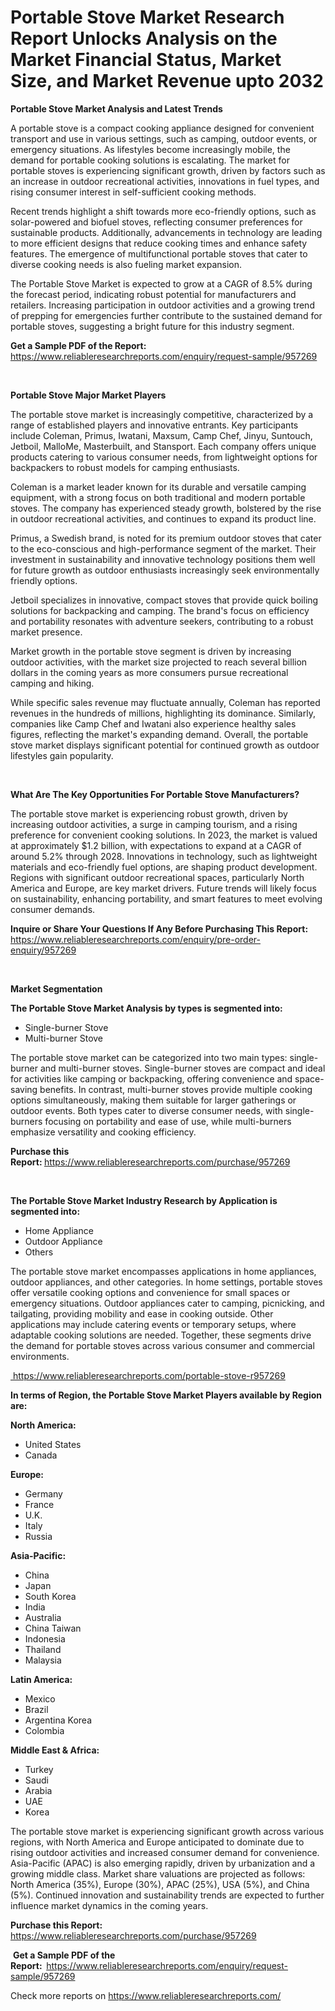 <p><h1>Portable Stove Market Research Report Unlocks Analysis on the Market Financial Status, Market Size, and Market Revenue upto 2032</h1></p><p><strong>Portable Stove Market Analysis and Latest Trends</strong></p>
<p><p>A portable stove is a compact cooking appliance designed for convenient transport and use in various settings, such as camping, outdoor events, or emergency situations. As lifestyles become increasingly mobile, the demand for portable cooking solutions is escalating. The market for portable stoves is experiencing significant growth, driven by factors such as an increase in outdoor recreational activities, innovations in fuel types, and rising consumer interest in self-sufficient cooking methods.</p><p>Recent trends highlight a shift towards more eco-friendly options, such as solar-powered and biofuel stoves, reflecting consumer preferences for sustainable products. Additionally, advancements in technology are leading to more efficient designs that reduce cooking times and enhance safety features. The emergence of multifunctional portable stoves that cater to diverse cooking needs is also fueling market expansion.</p><p>The Portable Stove Market is expected to grow at a CAGR of 8.5% during the forecast period, indicating robust potential for manufacturers and retailers. Increasing participation in outdoor activities and a growing trend of prepping for emergencies further contribute to the sustained demand for portable stoves, suggesting a bright future for this industry segment.</p></p>
<p><strong>Get a Sample PDF of the Report:&nbsp;</strong> <a href="https://www.reliableresearchreports.com/enquiry/request-sample/957269?utm_campaign=2179&utm_medium=2&utm_source=Github&utm_content=ia&utm_term=11022025&utm_id=portable-stove">https://www.reliableresearchreports.com/enquiry/request-sample/957269</a></p>
<p>&nbsp;</p>
<p><strong>Portable Stove Major Market Players</strong></p>
<p><p>The portable stove market is increasingly competitive, characterized by a range of established players and innovative entrants. Key participants include Coleman, Primus, Iwatani, Maxsum, Camp Chef, Jinyu, Suntouch, Jetboil, MalloMe, Masterbuilt, and Stansport. Each company offers unique products catering to various consumer needs, from lightweight options for backpackers to robust models for camping enthusiasts.</p><p>Coleman is a market leader known for its durable and versatile camping equipment, with a strong focus on both traditional and modern portable stoves. The company has experienced steady growth, bolstered by the rise in outdoor recreational activities, and continues to expand its product line.</p><p>Primus, a Swedish brand, is noted for its premium outdoor stoves that cater to the eco-conscious and high-performance segment of the market. Their investment in sustainability and innovative technology positions them well for future growth as outdoor enthusiasts increasingly seek environmentally friendly options.</p><p>Jetboil specializes in innovative, compact stoves that provide quick boiling solutions for backpacking and camping. The brand's focus on efficiency and portability resonates with adventure seekers, contributing to a robust market presence.</p><p>Market growth in the portable stove segment is driven by increasing outdoor activities, with the market size projected to reach several billion dollars in the coming years as more consumers pursue recreational camping and hiking.</p><p>While specific sales revenue may fluctuate annually, Coleman has reported revenues in the hundreds of millions, highlighting its dominance. Similarly, companies like Camp Chef and Iwatani also experience healthy sales figures, reflecting the market's expanding demand. Overall, the portable stove market displays significant potential for continued growth as outdoor lifestyles gain popularity.</p></p>
<p>&nbsp;</p>
<p><strong>What Are The Key Opportunities For Portable Stove Manufacturers?</strong></p>
<p><p>The portable stove market is experiencing robust growth, driven by increasing outdoor activities, a surge in camping tourism, and a rising preference for convenient cooking solutions. In 2023, the market is valued at approximately $1.2 billion, with expectations to expand at a CAGR of around 5.2% through 2028. Innovations in technology, such as lightweight materials and eco-friendly fuel options, are shaping product development. Regions with significant outdoor recreational spaces, particularly North America and Europe, are key market drivers. Future trends will likely focus on sustainability, enhancing portability, and smart features to meet evolving consumer demands.</p></p>
<p><strong>Inquire or Share Your Questions If Any Before Purchasing This Report:</strong> <a href="https://www.reliableresearchreports.com/enquiry/pre-order-enquiry/957269?utm_campaign=2179&utm_medium=2&utm_source=Github&utm_content=ia&utm_term=11022025&utm_id=portable-stove">https://www.reliableresearchreports.com/enquiry/pre-order-enquiry/957269</a></p>
<p>&nbsp;</p>
<p><strong>Market Segmentation</strong></p>
<p><strong>The Portable Stove Market Analysis by types is segmented into:</strong></p>
<p><ul><li>Single-burner Stove</li><li>Multi-burner Stove</li></ul></p>
<p><p>The portable stove market can be categorized into two main types: single-burner and multi-burner stoves. Single-burner stoves are compact and ideal for activities like camping or backpacking, offering convenience and space-saving benefits. In contrast, multi-burner stoves provide multiple cooking options simultaneously, making them suitable for larger gatherings or outdoor events. Both types cater to diverse consumer needs, with single-burners focusing on portability and ease of use, while multi-burners emphasize versatility and cooking efficiency.</p></p>
<p><strong>Purchase this Report:&nbsp;</strong><a href="https://www.reliableresearchreports.com/purchase/957269?utm_campaign=2179&utm_medium=2&utm_source=Github&utm_content=ia&utm_term=11022025&utm_id=portable-stove">https://www.reliableresearchreports.com/purchase/957269</a></p>
<p>&nbsp;</p>
<p><strong>The Portable Stove Market Industry Research by Application is segmented into:</strong></p>
<p><ul><li>Home Appliance</li><li>Outdoor Appliance</li><li>Others</li></ul></p>
<p><p>The portable stove market encompasses applications in home appliances, outdoor appliances, and other categories. In home settings, portable stoves offer versatile cooking options and convenience for small spaces or emergency situations. Outdoor appliances cater to camping, picnicking, and tailgating, providing mobility and ease in cooking outside. Other applications may include catering events or temporary setups, where adaptable cooking solutions are needed. Together, these segments drive the demand for portable stoves across various consumer and commercial environments.</p></p>
<p><a href="https://www.reliableresearchreports.com/portable-stove-r957269?utm_campaign=2179&utm_medium=2&utm_source=Github&utm_content=ia&utm_term=11022025&utm_id=portable-stove">&nbsp;https://www.reliableresearchreports.com/portable-stove-r957269</a></p>
<p><strong>In terms of Region, the Portable Stove Market Players available by Region are:</strong></p>
<p>
    <p> <strong> North America: </strong>
        <ul>
            <li>United States</li>
            <li>Canada</li>
        </ul>
        </p> 
    <p> <strong> Europe: </strong>
        <ul>
            <li>Germany</li>
            <li>France</li>
            <li>U.K.</li>
            <li>Italy</li>
            <li>Russia</li>
        </ul>
        </p> 
    <p> <strong> Asia-Pacific: </strong>
        <ul>
            <li>China</li>
            <li>Japan</li>
            <li>South Korea</li>
            <li>India</li>
            <li>Australia</li>
            <li>China Taiwan</li>
            <li>Indonesia</li>
            <li>Thailand</li>
            <li>Malaysia</li>
        </ul>
        </p> 
    <p> <strong> Latin America: </strong>
        <ul>
            <li>Mexico</li>
            <li>Brazil</li>
            <li>Argentina Korea</li>
            <li>Colombia</li>
        </ul>
        </p> 
    <p> <strong> Middle East & Africa: </strong>
        <ul>
            <li>Turkey</li>
            <li>Saudi</li>
            <li>Arabia</li>
            <li>UAE</li>
            <li>Korea</li>
        </ul>
    </p>
    </p>
<p><p>The portable stove market is experiencing significant growth across various regions, with North America and Europe anticipated to dominate due to rising outdoor activities and increased consumer demand for convenience. Asia-Pacific (APAC) is also emerging rapidly, driven by urbanization and a growing middle class. Market share valuations are projected as follows: North America (35%), Europe (30%), APAC (25%), USA (5%), and China (5%). Continued innovation and sustainability trends are expected to further influence market dynamics in the coming years.</p></p>
<p><strong>Purchase this Report: </strong><a href="https://www.reliableresearchreports.com/purchase/957269?utm_campaign=2179&utm_medium=2&utm_source=Github&utm_content=ia&utm_term=11022025&utm_id=portable-stove">https://www.reliableresearchreports.com/purchase/957269</a></p>
<p>&nbsp;<strong>Get a Sample PDF of the Report:&nbsp;&nbsp;</strong><a href="https://www.reliableresearchreports.com/enquiry/request-sample/957269?utm_campaign=2179&utm_medium=2&utm_source=Github&utm_content=ia&utm_term=11022025&utm_id=portable-stove">https://www.reliableresearchreports.com/enquiry/request-sample/957269</a></p>
<p><strong></strong></p>
<p>Check more reports on <a href="https://www.reliableresearchreports.com/?utm_campaign=2179&utm_medium=2&utm_source=Github&utm_content=ia&utm_term=11022025&utm_id=portable-stove">https://www.reliableresearchreports.com/</a></p>